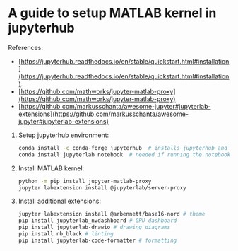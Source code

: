 # A guide to setup MATLAB kernel in jupyterhub

References:
- [https://jupyterhub.readthedocs.io/en/stable/quickstart.html#installation](https://jupyterhub.readthedocs.io/en/stable/quickstart.html#installation).
- [https://github.com/mathworks/jupyter-matlab-proxy](https://github.com/mathworks/jupyter-matlab-proxy)
- [https://github.com/markusschanta/awesome-jupyter#jupyterlab-extensions](https://github.com/markusschanta/awesome-jupyter#jupyterlab-extensions)

1. Setup jupyterhub environment:

    ```bash
    conda install -c conda-forge jupyterhub  # installs jupyterhub and proxy
    conda install jupyterlab notebook  # needed if running the notebook servers in the same environmen
    ```

2. Install MATLAB kernel:

    ```bash
    python -m pip install jupyter-matlab-proxy
    jupyter labextension install @jupyterlab/server-proxy
    ```

3. Install additional extensions:

    ```bash
    jupyter labextension install @arbennett/base16-nord # theme
    pip install jupyterlab_nvdashboard # GPU dashboard
    pip install jupyterlab-drawio # drawing diagrams
    pip install nb_black # linting
    pip install jupyterlab-code-formatter # formatting
    ```
